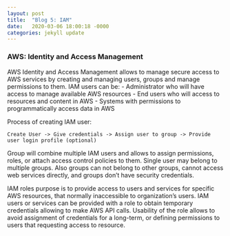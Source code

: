 ```yaml
---
layout: post
title:  "Blog 5: IAM"
date:   2020-03-06 18:00:18 -0000
categories: jekyll update
---
```


<h3>AWS: Identity and Access Management</h3>
AWS Identity and Access Management allows to manage secure access to AWS services by creating and managing users, groups and manage permissions to them. IAM users can be:
-	Administrator who will have access to manage available AWS resources
-	End users who will access to resources and content in AWS
-	Systems with permissions to programmatically access data in AWS

Process of creating IAM user:

    Create User -> Give credentials -> Assign user to group -> Provide user login profile (optional)

Group will combine multiple IAM users and allows to assign permissions, roles, or attach access control policies to them. Single user may belong to multiple groups. Also groups can not belong to other groups, cannot access web services directly, and groups don’t have security credentials.

IAM roles purpose is to provide access to users and services for specific AWS resources, that normally inaccessible to organization’s users. IAM users or services can be provided with a role to obtain temporary credentials allowing to make AWS API calls. Usability of the role allows to avoid assignment of credentials for a long-term, or defining permissions to users that requesting access to resource.




[jekyll-docs]: https://jekyllrb.com/docs/home
[jekyll-gh]:   https://github.com/jekyll/jekyll
[jekyll-talk]: https://talk.jekyllrb.com/
